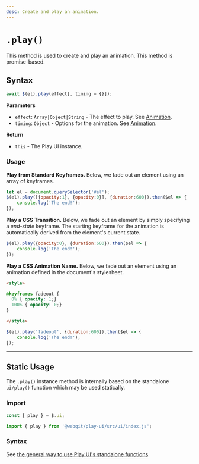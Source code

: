 ```yaml
---
desc: Create and play an animation.
---
```

# `.play()`

This method is used to create and play an animation. This method is promise-based.

## Syntax

```js
await $(el).play(effect[, timing = {}]);
```

**Parameters**

+ `effect`: `Array|Object|String` - The effect to play. See [Animation](../classes/Animation#parameters).
+ `timing`: `Object` - Options for the animation. See [Animation](../classes/Animation#parameters).

**Return**

* `this` - The Play UI instance.

### Usage

**Play from Standard Keyframes.** Below, we fade out an element using an array of keyframes.

```js
let el = document.querySelector('#el');
$(el).play([{opacity:1}, {opacity:0}], {duration:600}).then($el => {
    console.log('The end!');
});
```

**Play a CSS Transition.** Below, we fade out an element by simply specifying a *end-state* keyframe. The starting keyframe for the animation is automatically derived from the element's current state.

```js
$(el).play({opacity:0}, {duration:600}).then($el => {
    console.log('The end!');
});
```

**Play a CSS Animation Name.** Below, we fade out an element using an animation defined in the document's stylesheet.

```html
<style>

@keyframes fadeout {
  0% { opacity: 1;}
  100% { opacity: 0;}
}

</style>
```

```js
$(el).play('fadeout', {duration:600}).then($el => {
    console.log('The end!');
});
```

------

## Static Usage

The `.play()` instance method is internally based on the standalone `ui/play()` function which may be used statically.

### Import

```js
const { play } = $.ui;
```
```js
import { play } from '@webqit/play-ui/src/ui/index.js';
```

### Syntax

See [the general way to use Play UI's standalone functions](../../../quickstart#use-as-descrete-utilities)
